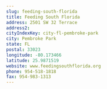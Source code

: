 ```yaml
---
slug: feeding-south-florida
title: Feeding South Florida
address: 2501 SW 32 Terrace
address2: 
cityIndexKey: city-fl-pembroke-park
city: Pembroke Park
state: FL
postal: 33023
longitude: -80.173466
latitude: 25.9871519
website: www.feedingsouthflorida.org
phone: 954-518-1818
fax: 954-983-1313
---
```

